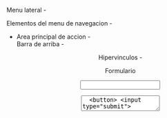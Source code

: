 Menu lateral - <nav>

  Elementos del menu de navegacion - <ul><li>
Area principal de accion - <main>
Barra de arriba - <header>

Hipervinculos - <a>

Formulario <form>
  <input>
  <textarea>
  <button> <input type="submit">


